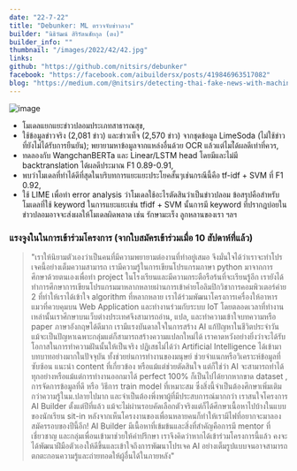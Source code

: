 ```yaml
---
date: "22-7-22"
title: "Debunker: ML ตรวจจับข่าวลวง"
builder: "นิธิวัฒน์ สิริรัตนชัยกุล (ตง)"
builder_info: ""
thumbnail: "/images/2022/42/42.jpg"
links:
github: "https://github.com/nitsirs/debunker"
facebook: "https://facebook.com/aibuildersx/posts/419846963517082"
blog: "https://medium.com/@nitsirs/detecting-thai-fake-news-with-machine-learning-5c1bb3430bf3"
---
```


![image](/images/2022/42/42.jpg)

- โมเดลแยกแยะข่าวปลอมประเภทสาธารณสุข,
- ใช้ข้อมูลข่าวจริง (2,081 ข่าว) และข่าวเท็จ (2,570 ข่าว) จากชุดข้อมูล LimeSoda (ไม่ใช้ข่าวที่ยังไม่ได้รับการยืนยัน); พยายามหาข้อมูลจากแหล่งอื่นด้วย OCR แล้วแต่ไมไ่ด้ผลดีเท่าที่ควร,
- ทดลองกับ WangchanBERTa และ Linear/LSTM head โดยมีและไม่มี backtranslation ได้ผลดีประมาณ F1 0.89-0.91,
- พบว่าโมเดลที่ทำได้ดีที่สุดในบริบทการแยะแยะประโยคสั้นๆเช่นกรณีนี้คือ tf-idf + SVM ที่ F1 0.92,
- ใช้ LIME เพื่อทำ error analysis ว่าโมเดลใช้อะไรตัดสินว่าเป็นข่าวปลอม ข้อสรุปคือสำหรับโมเดลที่ใช้ keyword ในการแยะแยะเช่น tfidf + SVM นั้นการมี keyword ที่ปรากฎบ่อยในข่าวปลอมอาจจะส่งผลให้โมเดลผิดพลาด เช่น รักษามะเร็ง ลูกหลานของเรา ฯลฯ

### แรงจูงในในการเข้าร่วมโครงการ (จากใบสมัครเข้าร่วมเมื่อ 10 สัปดาห์ที่แล้ว)

> "เราให้นิยามตัวเองว่าเป็นคนที่มีความพยายามต่องานที่ทำอยู่เสมอ จึงมั่นใจได้ว่าเราจะทำโปรเจคนี้อย่างเต็มความสามารถ เรามีความรู้ในการเขียนโปรแกรมภาษา python มาจากการศึกษาด้วยตนเองเพื่อทำ project ในโรงเรียนและมีความกระตือรือร้นที่จะเรียนรู้อีก เรายังได้ทำการศึกษาการเขียนโปรแกรมมาหลากหลายผ่านการเข้าค่ายโอลิมปิกวิชาการคอมพิวเตอร์ค่าย 2 ที่ทำให้เราได้เข้าใจ algorithm ที่หลากหลาย เราได้ร่วมพัฒนาโครงการเครื่องให้อาหารแมวที่ควบคุมบน Web Application และทำงานร่วมกับระบบ IoT โดยตลอดเวลาที่ทำงานเหล่านั้นเราศึกษาบนเว็บต่างประเทศจึงสามารถอ่าน, แปล, และทำความเข้าใจบทความหรือ paper ภาษาอังกฤษได้ดีมาก เรามีแรงบันดาลใจในการสร้าง AI แก้ปัญหาในชีวิตประจำวัน แม้จะเป็นปัญหาเฉพาะกลุ่มแต่ก็สามารถสร้างความแปลกใหม่ได้ เราคาดหวังอย่างยิ่งว่าจะได้รับโอกาสในการทำความฝันนั้นให้เป็นจริง  ปฏิเสธไม่ได้ว่า Artificial Intelligence ได้เข้ามาบทบาทอย่างมากในปัจจุบัน ทั้งช่วยย่นการทำงานของมนุษย์ ช่วยจำแนกหรือวิเคราะห์ข้อมูลที่ซับซ้อน แนะนำ content ที่เกี่ยวข้อง หรือแม้แต่ช่วยตัดสินใจ แต่ก็ใช่ว่า AI จะสามารถทำได้ทุกอย่างหรือแม้แต่การทำงานออกมาได้ perfect 100% ก็เป็นไปได้ยากหากขาด dataset , การจัดการข้อมูลที่ดี หรือ วิธีการ train model ที่เหมาะสม ซึ่งสิ่งนี้จำเป็นต้องศึกษาเพิ่มเติมกว่าความรู้ในม.ปลายไปมาก และจำเป็นต้องพึ่งพาผู้ที่มีประสบการณ์มากกว่า  เราสนใจโครงการ AI Builder ตั้งแต่ปีที่แล้ว แม้จะไม่ผ่านรอบคัดเลือกตัวจริงแต่ก็ได้ศึกษาเนื้อหาไปบ้างในแบบของนักเรียน sit-in หลังจากเห็นโครงงานของเพื่อนหลายคนก็ทำให้เรามีไฟที่อยากจะมาลองสมัครรอบของปีนี้อีก! AI Builder มีเนื้อหาที่เข้มข้นและสิ่งที่สำคัญคือการมี mentor ที่เชี่ยวชาญ และกลุ่มเพื่อนเข้ามาช่วยให้คำปรึกษา เราจึงคิดว่าหากได้เข้าร่วมโครงการนี้แล้ว คงจะได้พัฒนาฝีมือตัวเองให้ดีขึ้นและเข้าใจถึงการพัฒนาโปรเจค AI อย่างเต็มรูปแบบจนอาจสามารถตกตะกอนความรู้และถ่ายทอดให้ผู้อื่นได้ในภายหลัง"